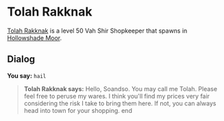 # Tolah Rakknak



[Tolah Rakknak](/npc/166084) is a level 50 Vah Shir Shopkeeper that spawns in [Hollowshade Moor](/zone/166).



## Dialog

**You say:** `hail`



>**Tolah Rakknak says:** Hello, Soandso.  You may call me Tolah. Please feel free to peruse my wares. I think you'll find my prices very fair considering the risk I take to bring them here. If not, you can always head into town for your shopping.
end
